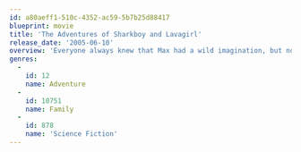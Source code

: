 ```yaml
---
id: a80aeff1-510c-4352-ac59-5b7b25d88417
blueprint: movie
title: 'The Adventures of Sharkboy and Lavagirl'
release_date: '2005-06-10'
overview: 'Everyone always knew that Max had a wild imagination, but no one believed that his wildest creations -- a boy raised by watchful great white sharks and a girl with the force of a volcano -- were real. Now, these two pint-sized action masters will show Max that even an ordinary kid has what it takes to be extraordinary.'
genres:
  -
    id: 12
    name: Adventure
  -
    id: 10751
    name: Family
  -
    id: 878
    name: 'Science Fiction'
---
```

